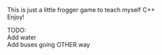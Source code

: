 This is just a little frogger game to teach myself C++
<br>
Enjoy!

TODO:
<br>
Add water
<br>
Add buses going OTHER way